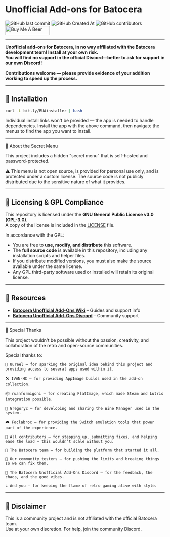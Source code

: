 # Unofficial Add-ons for Batocera

<img alt="GitHub last commit" src="https://img.shields.io/github/last-commit/DTJW92/batocera-unofficial-addons?style=for-the-badge"> <img alt="GitHub Created At" src="https://img.shields.io/github/created-at/DTJW92/batocera-unofficial-addons?style=for-the-badge"> <img alt="GitHub contributors" src="https://img.shields.io/github/contributors/DTJW92/batocera-unofficial-addons?style=for-the-badge">  
<a href="https://www.buymeacoffee.com/TheNotoriousFOX" target="_blank">
  <img src="https://cdn.buymeacoffee.com/buttons/v2/default-orange.png" 
       alt="Buy Me A Beer" 
       height="28" 
       width="140">
</a>

---

**Unofficial add-ons for Batocera, in no way affiliated with the Batocera development team! Install at your own risk.**  
**You will find no support in the official Discord—better to ask for support in our own Discord!**

**Contributions welcome — please provide evidence of your addition working to speed up the process.**

---

## 🚀 Installation

```bash
curl -L bit.ly/BUAinstaller | bash
```

Individual install links won't be provided — the app is needed to handle dependencies. Install the app with the above command, then navigate the menus to find the app you want to install.

---

🔐 About the Secret Menu

This project includes a hidden "secret menu" that is self-hosted and password-protected.

⚠️ This menu is not open source, is provided for personal use only, and is protected under a custom license.
The source code is not publicly distributed due to the sensitive nature of what it provides.


---

## 📜 Licensing & GPL Compliance

This repository is licensed under the **GNU General Public License v3.0 (GPL-3.0)**.  
A copy of the license is included in the [LICENSE](./LICENSE) file.

In accordance with the GPL:

- You are free to **use, modify, and distribute** this software.
- The **full source code** is available in this repository, including any installation scripts and helper files.
- If you distribute modified versions, you must also make the source available under the same license.
- Any GPL third-party software used or installed will retain its original license.

---

## 🧠 Resources

- **[Batocera Unofficial Add-Ons Wiki](https://wiki.batoaddons.app)** – Guides and support info
- **[Batocera Unofficial Add-Ons Discord](https://discord.gg/Uc9BVbDH9e)** – Community support

---
🙏 Special Thanks

This project wouldn't be possible without the passion, creativity, and collaboration of the retro and open-source communities.

Special thanks to:

    🧠 Uureel — for sparking the original idea behind this project and providing access to several apps used within it.

    🛠️ IVAN-HC — for providing AppImage builds used in the add-on collection.

    📦 ruanformigoni — for creating FlatImage, which made Steam and Lutris integration possible.

    🍷 Gregoryc — for developing and sharing the Wine Manager used in the system.

    🎮 Foclabroc — for providing the Switch emulation tools that power part of the experience.

    🤝 All contributors — for stepping up, submitting fixes, and helping ease the load — this wouldn’t scale without you.

    👾 The Batocera team — for building the platform that started it all.

    🧪 Our community testers — for pushing the limits and breaking things so we can fix them.

    💬 The Batocera Unofficial Add-Ons Discord — for the feedback, the chaos, and the good vibes.

    ☕ And you — for keeping the flame of retro gaming alive with style.
---


## 💬 Disclaimer

This is a community project and is not affiliated with the official Batocera team.  
Use at your own discretion. For help, join the community Discord.
